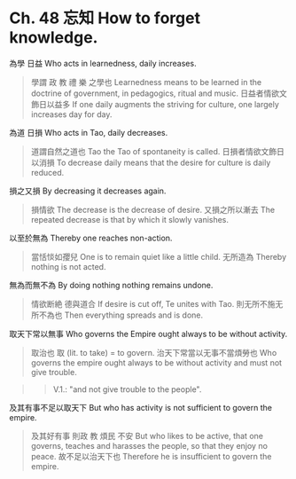 # Ch. 48 忘知 How to forget knowledge.

為學
日益
Who acts in learnedness,
daily increases.

> 學謂
政
教
禮
樂
之學也
Learnedness means to be learned
in the doctrine of government,
in pedagogics,
ritual
and music.
日益者情欲文
飾日以益多
If one daily augments the striving for culture,
one largely increases day for day.

為道
日損
Who acts in Tao,
daily decreases.

> 道謂自然之道也
Tao the Tao of spontaneity is called.
日損者情欲文飾日以消損
To decrease daily means that the desire for culture is daily reduced.

損之又損
By decreasing it decreases again.

> 損情欲
The decrease is the decrease of desire.
又損之所以漸去
The repeated decrease is that by which it slowly vanishes.

以至於無為
Thereby one reaches non-action.

> 當恬惔如孾兒
One is to remain quiet like a little child.
无所造為
Thereby nothing is not acted.

無為而無不為
By doing nothing nothing remains undone.

> 情欲断絶
德與道合
If desire is cut off,
Te unites with Tao.
則无所不施无所不為也
Then everything spreads and is done.

取天下常以無事
Who governs the Empire ought always to be without activity.

> 取治也
取 (lit. to take) = to govern.
治天下常當以无事不當煩勞也
Who governs the empire ought always to be without activity and must not give trouble.

>> V.1.: "and not give trouble to the people".

及其有事不足以取天下
But who has activity is not sufficient to govern the empire.

> 及其好有事
則政
教
煩民
不安
But who likes to be active,
that one governs,
teaches
and harasses the people,
so that they enjoy no peace.
故不足以治天下也
Therefore he is insufficient to govern the empire.
